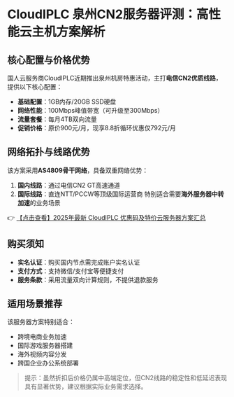 # CloudIPLC 泉州CN2服务器评测：高性能云主机方案解析

## 核心配置与价格优势
国人云服务商CloudIPLC近期推出泉州机房特惠活动，主打**电信CN2优质线路**，提供以下核心配置：
- **基础配置**：1GB内存/20GB SSD硬盘
- **网络性能**：100Mbps峰值带宽（可升级至300Mbps）
- **流量套餐**：每月4TB双向流量
- **促销价格**：原价900元/月，现享8.8折循环优惠仅792元/月

## 网络拓扑与线路优势
该方案采用**AS4809骨干网络**，具备双重网络优势：
1. **国内线路**：通过电信CN2 GT高速通道
2. **国际线路**：直连NTT/PCCW等顶级国际运营商
特别适合需要**海外服务器中转加速**的业务场景

👉 [【点击查看】2025年最新 CloudIPLC 优惠码及特价云服务器方案汇总](https://bit.ly/cloudiplc)

## 购买须知
- **实名认证**：购买国内节点需完成账户实名认证
- **支付方式**：支持微信/支付宝等便捷支付
- **服务条款**：采用流量双向计算规则，不提供退款服务

## 适用场景推荐
该服务器方案特别适合：
- 跨境电商业务加速
- 国际游戏服务器搭建
- 海外视频内容分发
- 跨国企业办公系统部署

> 提示：虽然折扣后价格仍属中高端定位，但CN2线路的稳定性和低延迟表现具有显著优势，建议根据实际业务需求选择。